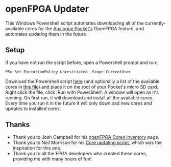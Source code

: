 # openFPGA Updater

This Windows Powershell script automates downloading all of the currently-available cores for the [Analogue Pocket's](https://www.analogue.co/pocket) OpenFPGA feature, and automates updating them in the future.

## Setup
If you have not run the script before, open a Powershell prompt and run:

    PS> Set-ExecutionPolicy Unrestricted -Scope CurrentUser
    
Download the Powershell script [here](https://github.com/KeenIIDX/openFPGAUpdater/releases/download/v1.0.0/openFpgaUpdater.ps1) (and optionally a list of the available cores in [this file](https://github.com/KeenIIDX/openFPGAUpdater/releases/download/v1.0.0/core_repos.json)) and place it on the root of your Pocket's micro SD card.  Right click the file, click 'Run with PowerShell'.  A window will open as it's running.  On first run, it will download and install all the available cores.  Every time you run it in the future it will only download new cores and updates to installed cores.

## Thanks
* Thank you to Josh Campbell for his [openFPGA Cores Inventory](https://joshcampbell191.github.io/openfpga-cores-inventory/analogue-pocket) page.
* Thank you to Neil Morrison for his [Core updating script](https://gist.github.com/neil-morrison44/34fbb18de90cd9a32ca5bdafb2a812b8), which was the inspiration for this one.
* Thank you to all the FPGA developers who created these cores, providing me with many hours of fun!

